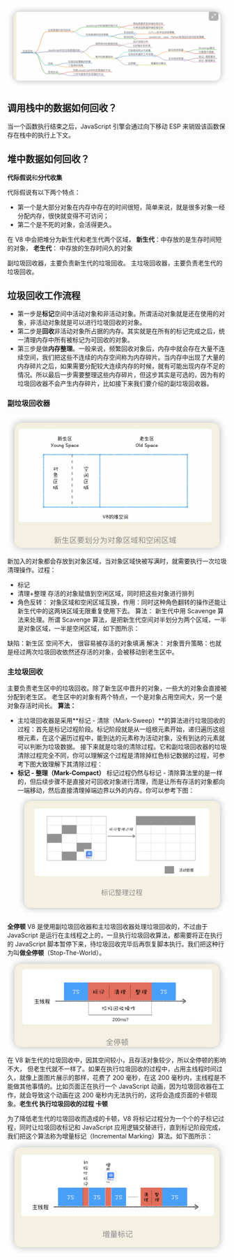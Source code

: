 ![alt text](image-1.png)

## 调用栈中的数据如何回收？

当一个函数执行结束之后，JavaScript 引擎会通过向下移动 ESP 来销毁该函数保存在栈中的执行上下文。

## 堆中数据如何回收？
**代际假说**和**分代收集**

代际假说有以下两个特点：
- 第一个是大部分对象在内存中存在的时间很短，简单来说，就是很多对象一经分配内存，很快就变得不可访问；
- 第二个是不死的对象，会活得更久。

在 V8 中会把堆分为新生代和老生代两个区域，
**新生代**：中存放的是生存时间短的对象，
**老生代**： 中存放的生存时间久的对象

副垃圾回收器，主要负责新生代的垃圾回收。
主垃圾回收器，主要负责老生代的垃圾回收。

## 垃圾回收工作流程
- 第一步是**标记**空间中活动对象和非活动对象。所谓活动对象就是还在使用的对象，非活动对象就是可以进行垃圾回收的对象。
- 第二步是**回收**非活动对象所占据的内存。其实就是在所有的标记完成之后，统一清理内存中所有被标记为可回收的对象。
- 第三步是做**内存整理**。一般来说，频繁回收对象后，内存中就会存在大量不连续空间，我们把这些不连续的内存空间称为内存碎片。当内存中出现了大量的内存碎片之后，如果需要分配较大连续内存的时候，就有可能出现内存不足的情况。所以最后一步需要整理这些内存碎片，但这步其实是可选的，因为有的垃圾回收器不会产生内存碎片，比如接下来我们要介绍的副垃圾回收器。

### 副垃圾回收器
![alt text](image-3.png)
新加入的对象都会存放到对象区域，当对象区域快被写满时，就需要执行一次垃圾清理操作。过程：
- 标记
- 清理+整理   存活的对象赋值到空闲区域，同时把这些对象进行排列
- 角色反转： 对象区域和空闲区域互换，作用：同时这种角色翻转的操作还能让新生代中的这两块区域无限重复使用下去。
算法： 新生代中用 Scavenge 算法来处理。所谓 Scavenge 算法，是把新生代空间对半划分为两个区域，一半是对象区域，一半是空闲区域，如下图所示：

缺陷：新生区 空间不大， 很容易被存活的对象填满
解决： 对象晋升策略：也就是经过两次垃圾回收依然还存活的对象，会被移动到老生区中。
### 主垃圾回收
主要负责老生区中的垃圾回收。除了新生区中晋升的对象，一些大的对象会直接被分配到老生区。
老生区中的对象有两个特点，一个是对象占用空间大，另一个是对象存活时间长。
**算法：**
- 主垃圾回收器是采用**标记 - 清除（Mark-Sweep）**的算法进行垃圾回收的
  过程：首先是标记过程阶段。标记阶段就是从一组根元素开始，递归遍历这组根元素，在这个遍历过程中，能到达的元素称为活动对象，没有到达的元素就可以判断为垃圾数据。
  接下来就是垃圾的清除过程。它和副垃圾回收器的垃圾清除过程完全不同，你可以理解这个过程是清除掉红色标记数据的过程，可参考下图大致理解下其清除过程：
- **标记 - 整理（Mark-Compact）**
  标记过程仍然与标记 - 清除算法里的是一样的，但后续步骤不是直接对可回收对象进行清理，而是让所有存活的对象都向一端移动，然后直接清理掉端边界以外的内存。你可以参考下图：![alt text](image-4.png)

**全停顿**
V8 是使用副垃圾回收器和主垃圾回收器处理垃圾回收的，不过由于 JavaScript 是运行在主线程之上的，一旦执行垃圾回收算法，都需要将正在执行的 JavaScript 脚本暂停下来，待垃圾回收完毕后再恢复脚本执行。我们把这种行为叫**做全停顿**（Stop-The-World）。
![alt text](image-5.png)
在 V8 新生代的垃圾回收中，因其空间较小，且存活对象较少，所以全停顿的影响不大，
但老生代就不一样了。如果在执行垃圾回收的过程中，占用主线程时间过久，就像上面图片展示的那样，花费了 200 毫秒，在这 200 毫秒内，主线程是不能做其他事情的。比如页面正在执行一个 JavaScript 动画，因为垃圾回收器在工作，就会导致这个动画在这 200 毫秒内无法执行的，这将会造成页面的卡顿现象。**老生代 执行垃圾回收的过程 卡顿**


为了降低老生代的垃圾回收而造成的卡顿，V8 将标记过程分为一个个的子标记过程，同时让垃圾回收标记和 JavaScript 应用逻辑交替进行，直到标记阶段完成，我们把这个算法称为增量标记（Incremental Marking）算法。如下图所示：
![alt text](image-6.png)